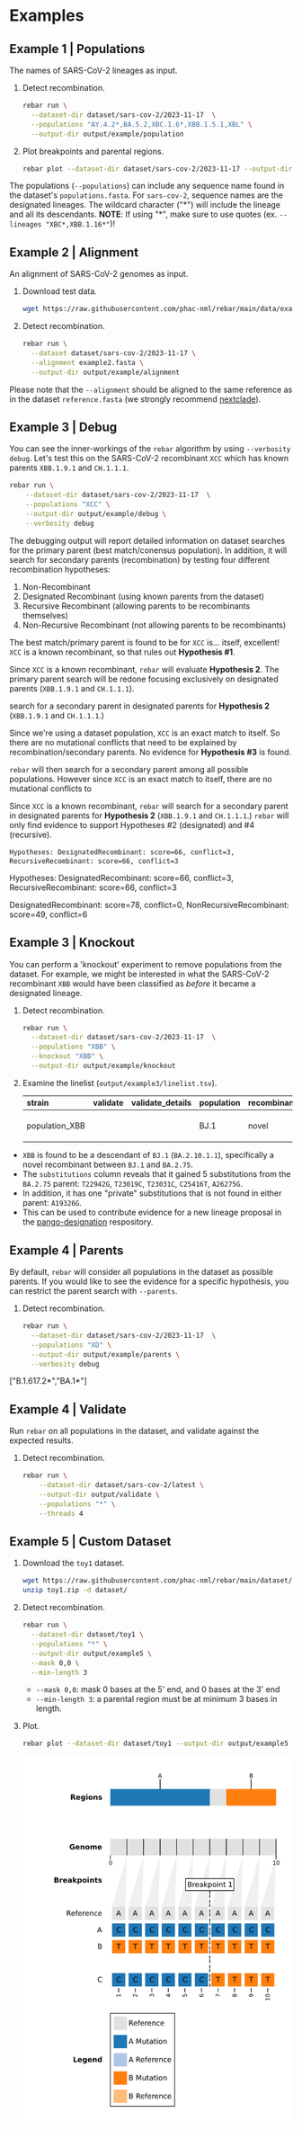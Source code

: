 # Examples

## Example 1 | Populations

The names of SARS-CoV-2 lineages as input.

1. Detect recombination.

    ```bash
    rebar run \
      --dataset-dir dataset/sars-cov-2/2023-11-17  \
      --populations "AY.4.2*,BA.5.2,XBC.1.6*,XBB.1.5.1,XBL" \
      --output-dir output/example/population
    ```

1. Plot breakpoints and parental regions.

    ```bash
    rebar plot --dataset-dir dataset/sars-cov-2/2023-11-17 --output-dir output/example/population
    ```

The populations (`--populations`) can include any sequence name found in the dataset's `populations.fasta`. For `sars-cov-2`, sequence names are the designated lineages. The wildcard character ("\*") will include the lineage and all its descendants. **NOTE**: If using "\*", make sure to use quotes (ex. `--lineages "XBC*,XBB.1.16*"`)!

## Example 2 | Alignment

An alignment of SARS-CoV-2 genomes as input.

1. Download test data.

    ```bash
    wget https://raw.githubusercontent.com/phac-nml/rebar/main/data/example2.fasta
    ```

1. Detect recombination.

    ```bash
    rebar run \
      --dataset dataset/sars-cov-2/2023-11-17 \
      --alignment example2.fasta \
      --output-dir output/example/alignment
    ```

Please note that the `--alignment` should be aligned to the same reference as in the dataset `reference.fasta` (we strongly recommend [nextclade](https://clades.nextstrain.org/)).

## Example 3 | Debug

You can see the inner-workings of the `rebar` algorithm by using `--verbosity debug`. Let's test this on the SARS-CoV-2 recombinant `XCC` which has known parents `XBB.1.9.1` and `CH.1.1.1`.

```bash
rebar run \
    --dataset-dir dataset/sars-cov-2/2023-11-17  \
    --populations "XCC" \
    --output-dir output/example/debug \
    --verbosity debug
```

The debugging output will report detailed information on dataset searches for the primary parent (best match/conensus population). In addition, it will search for secondary parents (recombination) by testing four different recombination hypotheses:

1. Non-Recombinant
1. Designated Recombinant (using known parents from the dataset)
1. Recursive Recombinant (allowing parents to be recombinants themselves)
1. Non-Recursive Recombinant (not allowing parents to be recombinants)

The best match/primary parent is found to be for `XCC` is... itself, excellent! `XCC` is a known recombinant, so that rules out **Hypothesis \#1**.

Since `XCC` is a known recombinant, `rebar` will evaluate **Hypothesis 2**. The primary parent search will be redone focusing exclusively on designated parents (`XBB.1.9.1` and `CH.1.1.1`).

search for a secondary parent in designated parents for **Hypothesis 2** (`XBB.1.9.1` and `CH.1.1.1`.)

Since we're using a dataset population, `XCC` is an exact match to itself. So there are no mutational conflicts that need to be explained by recombination/secondary parents. No evidence for **Hypothesis #3** is found.

`rebar` will then search for a secondary parent among all possible populations. However since `XCC` is an exact match to itself, there are no mutational conflicts to

Since `XCC` is a known recombinant, `rebar` will search for a secondary parent in designated parents for **Hypothesis 2** (`XBB.1.9.1` and `CH.1.1.1`.)
`rebar` will only find evidence to support Hypotheses \#2 (designated) and \#4 (recursive).

```text
Hypotheses: DesignatedRecombinant: score=66, conflict=3, RecursiveRecombinant: score=66, conflict=3
```

Hypotheses: DesignatedRecombinant: score=66, conflict=3, RecursiveRecombinant: score=66, conflict=3

DesignatedRecombinant: score=78, conflict=0, NonRecursiveRecombinant: score=49, conflict=6

## Example 3 | Knockout

You can perform a 'knockout' experiment to remove populations from the dataset. For example, we might be interested in what the SARS-CoV-2 recombinant `XBB` would have been classified as _before_ it became a designated lineage.

1. Detect recombination.

    ```bash
    rebar run \
      --dataset-dir dataset/sars-cov-2/2023-11-17  \
      --populations "XBB" \
      --knockout "XBB" \
      --output-dir output/example/knockout
    ```

1. Examine the linelist (`output/example3/linelist.tsv`).

    |strain        |validate|validate_details|population|recombinant|parents     |breakpoints|edge_case|unique_key                    |regions                             |substitutions                                                                                                                                                                                             |genome_length|dataset_name|dataset_tag|cli_version|
    |:-------------|:-------|:---------------|:---------|:----------|:-----------|:----------|:--------|:-----------------------------|:-----------------------------------|:------------------------------------------------------------------------------------------------------------------------------------------------------------------------------------------------------------------------------------------------------------------------------------------------------------------------------------------------------------------------------------------------------------------------------------------|:------------|:-----------|:----------|:----------|
    |population_XBB|        |                |BJ.1      |novel      |BJ.1,BA.2.75|22897-22941|false    |novel_BJ.1_BA.2.75_22897-22941|405-22896\|BJ.1,22942-29118\|BA.2.75|A405G,T670G,C2790T,C3037T,G4184A,C4321T,C9344T,A9424G,C9534T,C9866T,C10029T,C10198T,G10447A,C10449A,C12880T,C14408T,G15451A,C15714T,C15738T,T15939C,T16342C,C17410T,T17859C,A18163G,C19955T,A20055G,C21618T,T21810C,G21987A,C22000A,C22109G,T22200A,G22577C,G22578A,G22599C,C22664A,C22674T,T22679C,C22686T,A22688G,G22775A,A22786C,G22813T,T22882G,G22895C,T22896C\|BJ.1;T22942G,T23019C,T23031C,C25416T,A26275G\|BA.2.75;A19326G\|private|29903        |sars-cov-2  |2023-11-17 |0.1.0      |

- `XBB` is found to be a descendant of `BJ.1` (`BA.2.10.1.1`), specifically a novel recombinant between `BJ.1` and `BA.2.75`.
- The `substitutions` column reveals that it gained 5 substitutions from the `BA.2.75` parent: `T22942G`, `T23019C`, `T23031C`, `C25416T`, `A26275G`.
- In addition, it has one "private" substitutions that is not found in either parent: `A19326G`.
- This can be used to contribute evidence for a new lineage proposal in the [pango-designation](https://github.com/cov-lineages/pango-designation/issues) respository.

## Example 4 | Parents

By default, `rebar` will consider all populations in the dataset as possible parents. If you would like to see the evidence for a specific hypothesis, you can restrict the parent search with `--parents`.

1. Detect recombination.

    ```bash
    rebar run \
      --dataset-dir dataset/sars-cov-2/2023-11-17  \
      --populations "XD" \
      --output-dir output/example/parents \
      --verbosity debug
    ```

["B.1.617.2*","BA.1*"]

## Example 4 | Validate

Run `rebar` on all populations in the dataset, and validate against the expected results.

1. Detect recombination.

    ```bash
    rebar run \
        --dataset-dir dataset/sars-cov-2/latest \
        --output-dir output/validate \
        --populations "*" \
        --threads 4
    ```

## Example 5 | Custom Dataset

1. Download the `toy1` dataset.

    ```bash
    wget https://raw.githubusercontent.com/phac-nml/rebar/main/dataset/toy1.zip
    unzip toy1.zip -d dataset/
    ```

1. Detect recombination.

    ```bash
    rebar run \
      --dataset-dir dataset/toy1 \
      --populations "*" \
      --output-dir output/example5 \
      --mask 0,0 \
      --min-length 3
    ```

    - `--mask 0,0`: mask 0 bases at the 5' end, and 0 bases at the 3' end
    - `--min-length 3`: a parental region must be at minimum 3 bases in length.

1. Plot.

    ```bash
    rebar plot --dataset-dir dataset/toy1 --output-dir output/example5
    ```

    ![rebar plot output for the toy1 dataset](../assets/images/example5_toy1_plot.png)
